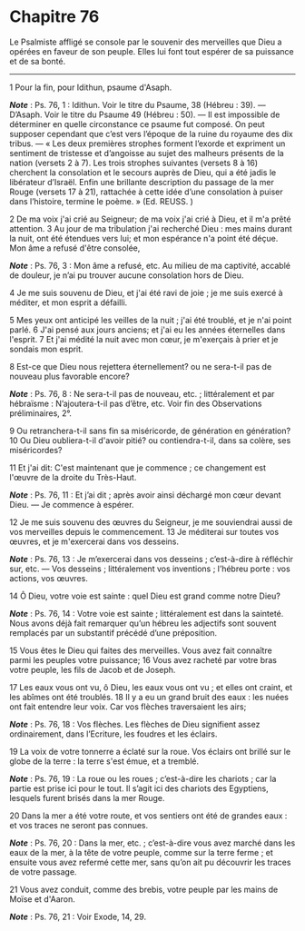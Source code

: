 # Chapitre 76

Le Psalmiste affligé se console par le souvenir des merveilles que Dieu a opérées en faveur de son peuple.
Elles lui font tout espérer de sa puissance et de sa bonté.

***

1 Pour la fin, pour Idithun, psaume d'Asaph.

***Note*** :  Ps. 76, 1 : Idithun. Voir le titre du Psaume, 38 (Hébreu : 39). ― D’Asaph. Voir le titre du Psaume 49 (Hébreu : 50). ― Il est impossible de déterminer en quelle circonstance ce psaume fut composé. On peut supposer cependant que c’est vers l’époque de la ruine du royaume des dix tribus. ― « Les deux premières strophes forment l’exorde et expriment un sentiment de tristesse et d’angoisse au sujet des malheurs présents de la nation (versets 2 à 7). Les trois strophes suivantes (versets 8 à 16) cherchent la consolation et le secours auprès de Dieu, qui a été jadis le libérateur d’Israël. Enfin une brillante description du passage de la mer Rouge (versets 17 à 21), rattachée à cette idée d’une consolation à puiser dans l’histoire, termine le poème. » (Ed. REUSS. )


2 De ma voix j'ai crié au Seigneur; de ma voix j'ai crié à Dieu, et il m'a prêté attention. 3 Au jour de ma tribulation j'ai recherché Dieu : mes mains durant la nuit, ont été étendues vers lui; et mon espérance n'a point été déçue. Mon âme a refusé d'être consolée,

***Note*** :  Ps. 76, 3 : Mon âme a refusé, etc. Au milieu de ma captivité, accablé de douleur, je n’ai pu trouver aucune consolation hors de Dieu.

4 Je me suis souvenu de Dieu, et j'ai été ravi de joie ; je me suis exercé à méditer, et mon esprit a défailli.


5 Mes yeux ont anticipé les veilles de la nuit ; j'ai été troublé, et je n'ai point parlé. 6 J'ai pensé aux jours anciens; et j'ai eu les années éternelles dans l'esprit. 7 Et j'ai médité la nuit avec mon cœur, je m'exerçais à prier et je sondais mon esprit.


8 Est-ce que Dieu nous rejettera éternellement? ou ne sera-t-il pas de nouveau plus favorable encore?

***Note*** :  Ps. 76, 8 : Ne sera-t-il pas de nouveau, etc. ; littéralement et par hébraïsme : N’ajoutera-t-il pas d’être, etc. Voir fin des Observations préliminaires, 2°.

9 Ou retranchera-t-il sans fin sa miséricorde, de génération en génération? 10 Ou Dieu oubliera-t-il d'avoir pitié? ou contiendra-t-il, dans sa colère, ses miséricordes?


11 Et j'ai dit: C'est maintenant que je commence ; ce changement est l'œuvre de la droite du Très-Haut.

***Note*** :  Ps. 76, 11 : Et j’ai dit ; après avoir ainsi déchargé mon cœur devant Dieu. ― Je commence à espérer.

12 Je me suis souvenu des œuvres du Seigneur, je me souviendrai aussi de vos merveilles depuis le commencement. 13 Je méditerai sur toutes vos œuvres, et je m'exercerai dans vos desseins.

***Note*** :  Ps. 76, 13 : Je m’exercerai dans vos desseins ; c’est-à-dire à réfléchir sur, etc. ― Vos desseins ; littéralement vos inventions ; l’hébreu porte : vos actions, vos œuvres.


14 Ô Dieu, votre voie est sainte : quel Dieu est grand comme notre Dieu?

***Note*** :  Ps. 76, 14 : Votre voie est sainte ; littéralement est dans la sainteté. Nous avons déjà fait remarquer qu’un hébreu les adjectifs sont souvent remplacés par un substantif précédé d’une préposition.

15 Vous êtes le Dieu qui faites des merveilles. Vous avez fait connaître parmi les peuples votre puissance; 16 Vous avez racheté par votre bras votre peuple, les fils de Jacob et de Joseph.


17 Les eaux vous ont vu, ô Dieu, les eaux vous ont vu ; et elles ont craint, et les abîmes ont été troublés. 18 Il y a eu un grand bruit des eaux : les nuées ont fait entendre leur voix. Car vos flèches traversaient les airs;

***Note*** :  Ps. 76, 18 : Vos flèches. Les flèches de Dieu signifient assez ordinairement, dans l’Ecriture, les foudres et les éclairs.


19 La voix de votre tonnerre a éclaté sur la roue. Vos éclairs ont brillé sur le globe de la terre : la terre s'est émue, et a tremblé.

***Note*** :  Ps. 76, 19 : La roue ou les roues ; c’est-à-dire les chariots ; car la partie est prise ici pour le tout. Il s’agit ici des chariots des Egyptiens, lesquels furent brisés dans la mer Rouge.

20 Dans la mer a été votre route, et vos sentiers ont été de grandes eaux : et vos traces ne seront pas connues.

***Note*** :  Ps. 76, 20 : Dans la mer, etc. ; c’est-à-dire vous avez marché dans les eaux de la mer, à la tête de votre peuple, comme sur la terre ferme ; et ensuite vous avez refermé cette mer, sans qu’on ait pu découvrir les traces de votre passage.

21 Vous avez conduit, comme des brebis, votre peuple par les mains de Moïse et d'Aaron.

***Note*** :  Ps. 76, 21 : Voir Exode, 14, 29.

